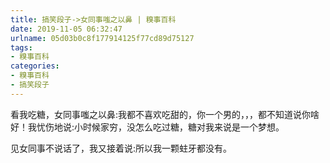 ```yaml
---
title: 搞笑段子->女同事嗤之以鼻 | 糗事百科
date: 2019-11-05 06:32:47
urlname: 05d03b0c8f177914125f77cd89d75127
tags: 
- 糗事百科
categories:
- 糗事百科
- 搞笑段子
---
```

看我吃糖，女同事嗤之以鼻:我都不喜欢吃甜的，你一个男的，，，都不知道说你啥好！我忧伤地说:小时候家穷，没怎么吃过糖，糖对我来说是一个梦想。

见女同事不说话了，我又接着说:所以我一颗蛀牙都没有。


